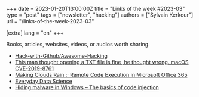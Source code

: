 +++
date = 2023-01-20T13:00:00Z
title = "Links of the week #2023-03"
type = "post"
tags = ["newsletter", "hacking"]
authors = ["Sylvain Kerkour"]
url = "/links-of-the-week-2023-03"

[extra]
lang = "en"
+++

Books, articles, websites, videos, or audios worth sharing.

* [Hack-with-Github/Awesome-Hacking](https://github.com/Hack-with-Github/Awesome-Hacking)
* [This man thought opening a TXT file is fine, he thought wrong. macOS CVE-2019-8761](https://www.paulosyibelo.com/2021/04/this-man-thought-opening-txt-file-is.html)
* [Making Clouds Rain :: Remote Code Execution in Microsoft Office 365](https://srcincite.io/blog/2021/01/12/making-clouds-rain-rce-in-office-365.html)
* [Everyday Data Science](https://andrewnc.github.io/blog/everyday_data_science.html)
* [Hiding malware in Windows – The basics of code injection](https://prdeving.wordpress.com/2018/09/21/hiding-malware-in-windows-code-injection/)
